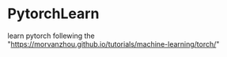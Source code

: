 # PytorchLearn
learn pytorch follewing the "https://morvanzhou.github.io/tutorials/machine-learning/torch/"
